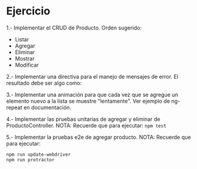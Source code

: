 Ejercicio
=========

1.- Implementar el CRUD de Producto. Orden sugerido:
- Listar
- Agregar
- Eliminar
- Mostrar
- Modificar

2.- Implementar una directiva para el manejo de mensajes de error. El resultado debe ser algo como:
	<mensaje src="ctrl.mensaje"></mensaje>

3.- Implementar una animación para que cada vez que se agregue un elemento nuevo a la lista se muestre "lentamente". Ver ejemplo de ng-repeat en documentación.

4.- Implementar las pruebas unitarias de agregar y eliminar de ProductoController. 
NOTA: Recuerde que para ejecutar: `npm test`

5.- Implementar la pruebas e2e de agregar producto.
NOTA: Recuerde que para ejecutar:
```
npm run update-webdriver
npm run protractor
```
